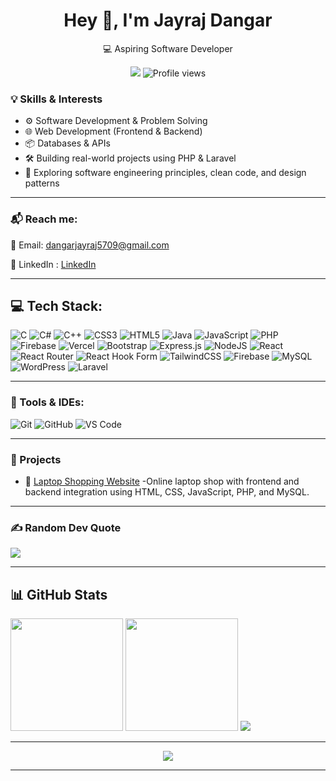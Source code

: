 <h1 align="center">Hey 👋, I'm Jayraj Dangar</h1>

<p align="center">
   💻  Aspiring Software Developer
</p>

<p align="center">
  <a href="https://www.linkedin.com/in/jayrajdangar5/"><img src="https://img.shields.io/badge/-LinkedIn-blue?style=flat&logo=linkedin" /></a>
   <img src="https://komarev.com/ghpvc/?username=jayraj5709&color=blue" alt="Profile views"/>
</p>

<p align="center">
  
</p>

<!--
<p align="center">
  <a href="https://github.com/ryo-ma/github-profile-trophy">
    <img src="https://github-profile-trophy.vercel.app/?username=chandnibhadarka&theme=nord&no-bg=true" alt="chandnibhadarka" />
  </a>
</p>
-->


<div> 

### 💡 Skills & Interests  
<ul>
  <li>⚙️ Software Development & Problem Solving </li>
  <li>🌐 Web Development (Frontend & Backend) </li> 
  <li>📦 Databases & APIs </li> 
  <li>🛠 Building real-world projects using PHP & Laravel </li> 
  <li>🚀 Exploring software engineering principles, clean code, and design patterns  </li>
</ul>


</div>

---

### 📬 Reach me:

📧 Email: dangarjayraj5709@gmail.com

🚀 LinkedIn : [LinkedIn](https://www.linkedin.com/in/chandnibhadarka/)  

<!--
### 🔗 Visit My Portfolio:
- http://chandni-portfolio.vercel.app 
-->
---
## 💻 Tech Stack:
![C](https://img.shields.io/badge/c-%2300599C.svg?style=for-the-badge&logo=c&logoColor=white) ![C#](https://img.shields.io/badge/c%23-%23239120.svg?style=for-the-badge&logo=csharp&logoColor=white) ![C++](https://img.shields.io/badge/c++-%2300599C.svg?style=for-the-badge&logo=c%2B%2B&logoColor=white)  ![CSS3](https://img.shields.io/badge/css3-%231572B6.svg?style=for-the-badge&logo=css3&logoColor=white) ![HTML5](https://img.shields.io/badge/html5-%23E34F26.svg?style=for-the-badge&logo=html5&logoColor=white) ![Java](https://img.shields.io/badge/java-%23ED8B00.svg?style=for-the-badge&logo=openjdk&logoColor=white) ![JavaScript](https://img.shields.io/badge/javascript-%23323330.svg?style=for-the-badge&logo=javascript&logoColor=%23F7DF1E) ![PHP](https://img.shields.io/badge/php-%23777BB4.svg?style=for-the-badge&logo=php&logoColor=white) ![Firebase](https://img.shields.io/badge/firebase-%23039BE5.svg?style=for-the-badge&logo=firebase) ![Vercel](https://img.shields.io/badge/vercel-%23000000.svg?style=for-the-badge&logo=vercel&logoColor=white) ![Bootstrap](https://img.shields.io/badge/bootstrap-%238511FA.svg?style=for-the-badge&logo=bootstrap&logoColor=white) ![Express.js](https://img.shields.io/badge/express.js-%23404d59.svg?style=for-the-badge&logo=express&logoColor=%2361DAFB) ![NodeJS](https://img.shields.io/badge/node.js-6DA55F?style=for-the-badge&logo=node.js&logoColor=white) ![React](https://img.shields.io/badge/react-%2320232a.svg?style=for-the-badge&logo=react&logoColor=%2361DAFB) ![React Router](https://img.shields.io/badge/React_Router-CA4245?style=for-the-badge&logo=react-router&logoColor=white) ![React Hook Form](https://img.shields.io/badge/React%20Hook%20Form-%23EC5990.svg?style=for-the-badge&logo=reacthookform&logoColor=white) ![TailwindCSS](https://img.shields.io/badge/tailwindcss-%2338B2AC.svg?style=for-the-badge&logo=tailwind-css&logoColor=white) ![Firebase](https://img.shields.io/badge/Firebase-039BE5?style=for-the-badge&logo=Firebase&logoColor=white) ![MySQL](https://img.shields.io/badge/mysql-%2300000f.svg?style=for-the-badge&logo=mysql&logoColor=white) ![WordPress](https://img.shields.io/badge/WordPress-21759B?style=flat&logo=wordpress&logoColor=white) ![Laravel](https://img.shields.io/badge/Laravel-FF2D20?style=flat&logo=laravel&logoColor=white)



---
### 🧰 Tools & IDEs:
![Git](https://img.shields.io/badge/Git-F05032?style=flat&logo=git&logoColor=white)
![GitHub](https://img.shields.io/badge/GitHub-181717?style=flat&logo=github&logoColor=white)
![VS Code](https://img.shields.io/badge/VSCode-007ACC?style=flat&logo=visualstudiocode)

---
### 🚀 Projects
- 📄 [Laptop Shopping Website](https://github.com/Jayraj5709/laptop-shopping-website) -Online laptop shop with frontend and backend integration using HTML, CSS, JavaScript, PHP, and MySQL.

---

### ✍️ Random Dev Quote
![](https://quotes-github-readme.vercel.app/api?type=horizontal&theme=radical)

---
## 📊 GitHub Stats
<img src="https://github-profile-summary-cards.vercel.app/api/cards/stats?username=jayraj5709&theme=tokyonight" height="180px"/>
<img src="https://github-readme-stats.vercel.app/api?username=jayraj5709&show_icons=true&theme=tokyonight"  height="180px"/>
<img src="https://github-profile-summary-cards.vercel.app/api/cards/profile-details?username=jayraj5709&theme=tokyonight" />


---

<p align="center">
  <img src="https://github-readme-activity-graph.vercel.app/graph?username=jayraj5709&theme=tokyo-night&hide_border=true" />
</p>


---
